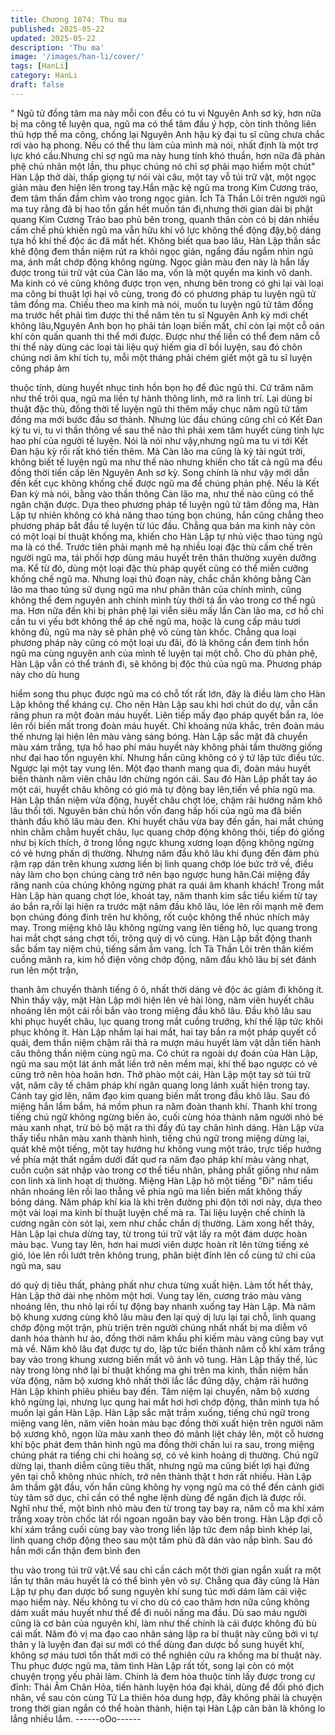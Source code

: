 ```yaml
---
title: Chương 1074: Thu ma
published: 2025-05-22
updated: 2025-05-22
description: 'Thu ma'
image: '/images/han-li/cover/'
tags: [HanLi]
category: HanLi
draft: false
---
```


" Ngũ tử đồng tâm ma này mỗi con đều có tu vi Nguyên Anh sơ
kỳ, hơn nữa bị ma công tế luyện qua, ngũ ma có thể tâm đầu ý
hợp, còn tinh thông liên thủ hợp thể ma công, chống lại Nguyên
Anh hậu kỳ đại tu sĩ cũng chưa chắc rơi vào hạ phong. Nếu có thể
thu làm của mình mà nói, nhất định là một trợ lực khó cầu.Nhưng
chỉ sợ ngũ ma này hung tính khó thuần, hơn nữa đã phản phệ chủ
nhân một lần, thu phục chúng nó chỉ sợ phải mạo hiểm một chút"
Hàn Lập thở dài, thấp giọng tự nói vài câu, một tay vỗ túi trữ vật,
một ngọc giản màu đen hiện lên trong tay.Hắn mặc kệ ngũ ma
trong Kim Cương tráo, đem tâm thần đắm chìm vào trong ngọc
giản.
Ích Tà Thần Lôi trên người ngũ ma tuy rằng đã bị hao tổn gần hết
muốn tán đi,nhưng thời gian dài bị phật quang Kim Cương Tráo
bao phủ bên trong, quanh thân còn có bị dán nhiều cấm chế phù
khiến ngũ ma vẫn hữu khí vô lực không thể động đậy,bộ dáng tựa
hồ khí thế độc ác đã mất hết.
Không biết qua bao lâu, Hàn Lập thần sắc khẽ động đem thần
niệm rút ra khỏi ngọc giản, ngẩng đầu ngắm nhìn ngũ ma, ánh
mắt chớp động không ngừng. Ngọc giản màu đen này là hắn lấy
được trong túi trữ vật của Càn lão ma, vốn là một quyển ma kinh
vô danh. Ma kinh có vẻ cũng không được trọn vẹn, nhưng bên
trong có ghi lại vài loại ma công bí thuật lợi hại vô cùng, trong đó
có phương pháp tu luyện ngũ tử tâm đồng ma. Chiếu theo ma
kinh mà nói, muốn tu luyện ngũ tử tâm đồng ma trước hết phải
tìm được thi thể năm tên tu sĩ Nguyên Anh kỳ mới chết không
lâu,Nguyên Anh bọn họ phải tán loạn biến mất, chỉ còn lại một cỗ
oán khí còn quấn quanh thi thể mới được.
Được như thế liền có thể đem năm cỗ thi thể này dùng các loại tài
liệu quý hiếm gia dĩ bồi luyện, sau đó chôn chúng nơi âm khí tích
tụ, mỗi một tháng phải chém giết một gã tu sĩ luyện công pháp âm

thuộc tính, dùng huyết nhục tinh hồn bọn họ để đúc ngũ thi.
Cứ trăm năm như thế trôi qua, ngũ ma liền tự hành thông linh, mở
ra linh trí. Lại dùng bí thuật đặc thù, đồng thời tế luyện ngũ thi
thêm mấy chục năm ngũ tử tâm đồng ma mới bước đầu sơ thành.
Nhưng lúc đầu chúng cũng chỉ có Kết Đan kỳ tu vi, tu vi thần
thông về sau thế nào thì phải xem tâm huyết cùng tinh lực hao phí
của người tế luyện. Nói là nói như vậy,nhưng ngũ ma tu vi tới Kết
Đan hậu kỳ rồi rất khó tiến thêm. Mà Càn lão ma cũng là kỳ tài
ngút trời, không biết tế luyện ngũ ma như thế nào nhưng khiến
cho tất cả ngũ ma đều đồng thời tiến cấp lên Nguyên Anh sơ kỳ.
Song chính là như vậy mới dẫn đến kết cục không khống chế
được ngũ ma để chúng phản phệ. Nếu là Kết Đan kỳ mà nói,
bằng vào thần thông Càn lão ma, như thế nào cũng có thể ngăn
chặn được.
Dựa theo phương pháp tế luyện ngũ tử tâm đồng ma, Hàn Lập tự
nhiên không có khả năng thao túng bọn chúng, hắn cũng chẳng
theo phương pháp bắt đầu tế luyện từ lúc đầu. Chẳng qua bản
ma kinh này còn có một loại bí thuật khống ma, khiến cho Hàn
Lập tự nhủ việc thao túng ngũ ma là có thể.
Trước tiên phải mạnh mẽ hạ nhiều loại đặc thù cấm chế trên
người ngũ ma, tái phối hợp dùng máu huyết trên thân thường
xuyên dưỡng ma. Kể từ đó, dùng một loại đặc thù pháp quyết
cũng có thể miễn cưỡng khống chế ngũ ma.
Nhưng loại thủ đoạn này, chắc chắn không bằng Càn lão ma thao
túng sử dụng ngũ ma như phân thân của chính mình, cũng không
thể đem nguyên anh chính mình tùy thời tá ẩn vào trong cơ thể
ngũ ma. Hơn nữa đến khi bị phản phệ lại viễn siêu mấy lần Càn
lão ma, cơ hồ chỉ cần tu vi yếu bớt không thể áp chế ngũ ma,
hoặc là cung cấp máu tươi không đủ, ngũ ma này sẽ phản phệ vô
cùng tàn khốc.
Chẳng qua loại phương pháp này cũng có một loại ưu đãi, đó là
không cần đem tinh hồn ngũ ma cùng nguyên anh của mình tế
luyện tại một chỗ. Cho dù phản phệ, Hàn Lập vẫn có thể tránh đi,
sẽ không bị độc thủ của ngũ ma. Phương pháp này cho dù hung

hiểm song thu phục được ngũ ma có chỗ tốt rất lớn, đây là điều
làm cho Hàn Lập không thể kháng cự.
Cho nên Hàn Lập sau khi hơi chút do dự, vẫn cắn răng phun ra
một đoàn máu huyết. Liên tiếp mấy đạo pháp quyết bắn ra, lóe
lên rồi biến mất trong đoàn máu huyết. Chỉ khoảng nửa khắc, trên
đoàn máu thế nhưng lại hiện lên màu vàng sáng bóng. Hàn Lập
sắc mặt đã chuyển màu xám trắng, tựa hồ hao phí máu huyết này
không phải tầm thường giống như đại hao tổn nguyên khí. Nhưng
hắn cũng không có ý tứ lập tức điều tức. Ngược lại một tay vung
lên.
Một đạo thanh mang qua đi, đoàn máu huyết biến thành năm viên
châu lớn chừng ngón cái. Sau đó Hàn Lập phất tay áo một cái,
huyết châu không có gió mà tự động bay lên,tiến về phía ngũ ma.
Hàn Lập thần niệm vừa động, huyết châu chợt lóe, chậm rãi
hướng năm khô lâu thổi tới.
Nguyên bản chủ hồn vốn đang hấp hối của ngũ ma đã biến thành
đầu khô lâu màu đen. Khi huyết châu vừa bay đến gần, hai mắt
chúng nhìn chằm chằm huyết châu, lục quang chớp động không
thôi, tiếp đó giống như bị kích thích, ở trong lồng ngực khung
xương loạn động không ngừng có vẻ hưng phấn dị thường.
Nhưng năm đầu khô lâu khi đụng đến đám phù rậm rạp dán trên
khung xương liền bị linh quang chớp lóe bức trở về, điều này làm
cho bọn chúng càng trở nên bạo ngược hung hãn.Cái miệng đầy
răng nanh của chúng không ngừng phát ra quái âm khanh khách!
Trong mắt Hàn Lập hàn quang chợt lóe, khoát tay, năm thanh kim
sắc tiểu kiếm từ tay áo bắn ra,rồi lại hiện ra trước mặt năm đầu
khô lâu, lóe lên rồi mạnh mẽ đem bọn chúng đóng đinh trên hư
không, rốt cuộc không thể nhúc nhích mảy may.
Trong miệng khô lâu không ngừng vang lên tiếng hô, lục quang
trong hai mắt chợt sáng chợt tối, trông quỷ dị vô cùng.
Hàn Lập bất động thanh sắc bấm tay niệm chú, tiếng sấm ầm
vang. Ích Tà Thần Lôi trên thân kiếm cuồng mãnh ra, kim hồ điện
võng chớp động, năm đầu khô lâu bị sét đánh run lên một trận,

thanh âm chuyển thành tiếng ô ô, nhất thời dáng vẻ độc ác giảm
đi không ít. Nhìn thấy vậy, mặt Hàn Lập mới hiện lên vẻ hài lòng,
năm viên huyết châu nhoáng lên một cái rồi bắn vào trong miệng
đầu khô lâu.
Đầu khô lâu sau khi phục huyết châu, lục quang trong mắt cuồng
trướng, khí thế lập tức khôi phục không ít.
Hàn Lập nhắm lại hai mắt, hai tay bắn ra một pháp quyết cổ quái,
đem thần niệm chậm rãi thả ra mượn máu huyết làm vật dẫn tiến
hành câu thông thần niệm cùng ngũ ma.
Có chút ra ngoài dự đoán của Hàn Lập, ngũ ma sau một lát ánh
mắt liền trở nên mềm mại, khí thế bạo ngược có vẻ cũng trở nên
hòa hoãn hơn.
Thở phào một cái, Hàn Lập một tay sờ túi trữ vật, năm cây tế
châm pháp khí ngân quang long lánh xuất hiện trong tay. Cánh
tay giơ lên, năm đạo kim quang biến mất trong đầu khô lâu. Sau
đó miệng hắn lẩm bẩm, há mồm phun ra năm đoàn thanh khí.
Thanh khí trong tiếng chú ngữ không ngừng biến ảo, cuối cùng
hóa thành năm người nhỏ bé màu xanh nhạt, trừ bỏ bộ mặt ra thì
đầy đủ tay chân hình dáng.
Hàn Lập vừa thấy tiểu nhân màu xanh thành hình, tiếng chú ngữ
trong miệng dừng lại, quát khẽ một tiếng, một tay hướng hư
không vung một trảo, trực tiếp hướng về phía mật thất ngầm dưới
đất quơ ra năm đạo pháp khí màu vàng nhạt, cuồn cuộn sát nhập
vào trong cơ thể tiểu nhân, phảng phất giống như năm con linh xà
linh hoạt dị thường. Miệng Hàn Lập hô một tiếng "Đi" năm tiểu
nhân nhoáng lên rồi lao thẳng về phía ngũ ma liền biến mất không
thấy bóng dáng. Năm pháp khí kia là khi trên đường phi độn tới
nơi này, dựa theo một vài loại ma kinh bí thuật luyện chế mà ra.
Tài liệu luyện chế chính là cương ngân còn sót lại, xem như chắc
chắn dị thường.
Làm xong hết thảy, Hàn Lập lại chưa dừng tay, từ trong túi trữ vật
lấy ra một đám dược hoàn màu bạc. Vung tay lên, hơn hai mươi
viên dược hoàn rít lên từng tiếng xé gió, lóe lên rồi lướt trên
không trung, phân biệt đính lên cổ cùng tứ chi của ngũ ma, sau

dó quỷ dị tiêu thất, phảng phất như chưa từng xuất hiện. Làm tốt
hết thảy, Hàn Lập thở dài nhẹ nhõm một hơi.
Vung tay lên, cương tráo màu vàng nhoáng lên, thu nhỏ lại rồi tự
động bay nhanh xuống tay Hàn Lập.
Mà năm bộ khung xương cùng khô lâu màu đen lại quỷ dị lưu lại
tại chỗ, linh quang chớp động một trận, phù triện trên người
chúng nhất nhất bị ma diễm vô danh hóa thành hư ảo, đồng thời
năm khẩu phi kiếm màu vàng cũng bay vụt mà về. Năm khô lâu
đạt được tự do, lập tức biến thành năm cỗ khí xám trắng bay vào
trong khung xương biến mất vô ảnh vô tung.
Hàn Lập thấy thế, lúc này trong lòng nhớ lại bí thuật khống ma ghi
trên ma kinh, thần niệm hắn vừa động, năm bộ xương khô nhất
thời lắc lắc đứng dậy, chậm rãi hướng Hàn Lập khinh phiêu phiêu
bay đến. Tâm niệm lại chuyển, năm bộ xương khô ngừng lại,
nhưng lục qung hai mắt hơi hơi chớp động, thân mình tựa hồ
muốn lại gần Hàn Lập.
Hàn Lập sắc mặt trầm xuống, tiếng chú ngữ trong miệng vang
lên, năm viên hoàn màu bạc đồng thời xuất hiện trên người năm
bộ xương khô, ngọn lửa màu xanh theo đó mãnh liệt cháy lên,
một cỗ hương khí bộc phát đem thân hình ngũ ma đồng thời chấn
lui ra sau, trong miệng chúng phát ra tiếng chi chi hoảng sợ, có vẻ
kinh hoảng dị thường.
Chú ngữ dừng lại, thanh diễm cũng tiêu thất, nhưng ngũ ma cũng
biết lợi hại đứng yên tại chỗ không nhúc nhích, trở nên thành thật
t hơn rất nhiều.
Hàn Lập âm thầm gật đầu, vốn hắn cũng không hy vọng ngũ ma
có thể đến cảnh giới tùy tâm sở dục, chỉ cần có thể nghe lệnh
dùng để ngăn địch là được rồi. Nghĩ như thế, một bình nhỏ màu
đen từ trong tay bay ra, năm cỗ ma khí xám trắng xoay tròn chốc
lát rồi ngoan ngoãn bay vào bên trong.
Hàn Lập đợi cỗ khí xám trắng cuối cùng bay vào trong liền lập tức
đem nắp bình khép lại, linh quang chớp động theo sau một tấm
phù đã dán vào nắp bình. Sau đó hắn mới cẩn thận đem bình đen

thu vào trong túi trữ vật.Về sau chỉ cần cách một thời gian ngắn
xuất ra một lần tự thân máu huyết là có thể bình yên vô sự.
Chẳng qua đây cũng là Hàn Lập tự phụ đan dược bổ sung
nguyên khí sung túc mới dám làm cái việc mạo hiểm này. Nếu
không tu vi cho dù có cao thâm hơn nữa cũng không dám xuất
máu huyết như thế để đi nuôi nấng ma đầu.
Dù sao máu người cũng là cơ bản của nguyên khí, làm như thế
chính là cái được không đủ bù cái mất. Năm đó vị ma đạo cao
nhân sáng lập ra bí thuật này cũng bởi vi tự thân y là luyện đan
đại sư mới có thể dùng đan dược bổ sung huyết khí, không sợ
máu tươi tổn thất mới có thể nghiên cứu ra khống ma bí thuật
này.
Thu phục được ngũ ma, tâm tình Hàn Lập rất tốt, song lại còn có
một chuyện trọng yếu phải làm. Chính là đem hỏa thuộc tính lấy
được trong cự đỉnh: Thái Âm Chân Hỏa, tiến hành luyện hóa đại
khái, dùng để đối phó địch nhân, về sau còn cùng Tử La thiên hỏa
dung hợp, đây không phải là chuyện trong thời gian ngắn có thể
hoàn thành, hiện tại Hàn Lập căn bản là không lo lắng nhiều lắm.
------oOo------
